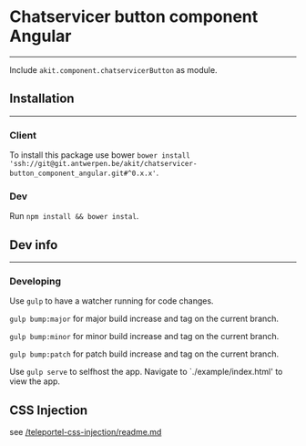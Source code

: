 # Chatservicer button component Angular
----

Include `akit.component.chatservicerButton` as module.


## Installation
---

### Client

To install this package use bower `bower install 'ssh://git@git.antwerpen.be/akit/chatservicer-button_component_angular.git#^0.x.x'`.

### Dev

Run `npm install && bower instal`.

## Dev info
---

### Developing

Use `gulp` to have a watcher running for code changes.

`gulp bump:major` for major build increase and tag on the current branch.

`gulp bump:minor` for minor build increase and tag on the current branch.

`gulp bump:patch` for patch build increase and tag on the current branch.

Use `gulp serve` to selfhost the app. Navigate to `./example/index.html' to view the app.

## CSS Injection
see [/teleportel-css-injection/readme.md](https://bitbucket.antwerpen.be/projects/AKIT/repos/chatservicer-button_component_angular/browse/teleportel-css-injection)